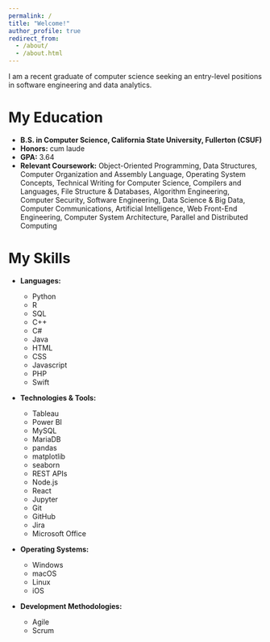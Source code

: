 ```yaml
---
permalink: /
title: "Welcome!"
author_profile: true
redirect_from: 
  - /about/
  - /about.html
---
```


I am a recent graduate of computer science seeking an entry-level positions in software engineering and data analytics.

My Education
======
* **B.S. in Computer Science, California State University, Fullerton (CSUF)**
* **Honors:** cum laude
* **GPA:** 3.64
* **Relevant Coursework:** Object-Oriented Programming, Data Structures, Computer Organization and Assembly
Language, Operating System Concepts, Technical Writing for Computer Science, Compilers and Languages, File
Structure & Databases, Algorithm Engineering, Computer Security, Software Engineering, Data Science & Big
Data, Computer Communications, Artificial Intelligence, Web Front-End Engineering, Computer System
Architecture, Parallel and Distributed Computing

My Skills
======
* **Languages:**
  * Python
  * R
  * SQL
  * C++
  * C#
  * Java
  * HTML
  * CSS
  * Javascript
  * PHP
  * Swift

* **Technologies & Tools:**
  * Tableau
  * Power BI
  * MySQL
  * MariaDB
  * pandas
  * matplotlib
  * seaborn
  * REST APIs
  * Node.js
  * React
  * Jupyter
  * Git
  * GitHub
  * Jira
  * Microsoft Office

* **Operating Systems:**
  * Windows
  * macOS
  * Linux
  * iOS
* **Development Methodologies:**
  * Agile
  * Scrum
